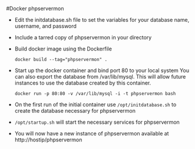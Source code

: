 #Docker phpservermon

+ Edit the initdatabase.sh file to set the variables for your database name, username, and password 
+ Include a tarred copy of phpservermon in your directory
+ Build docker image using the Dockerfile



    `docker build --tag="phpservermon" .`


+ Start up the docker container and bind port 80 to your local system
    You can also export the database from /var/lib/mysql. This will allow future instances to use the database created by this container.

    `docker run -p 80:80 -v /var/lib/mysql -i -t phpservermon bash`

+ On the first run of the initial container use `/opt/initdatabase.sh` to create the database necessary for phpservermon

+ `/opt/startup.sh` will start the necessary services for phpservermon

+ You will now have a new instance of phpservermon available at http://hostip/phpservermon
